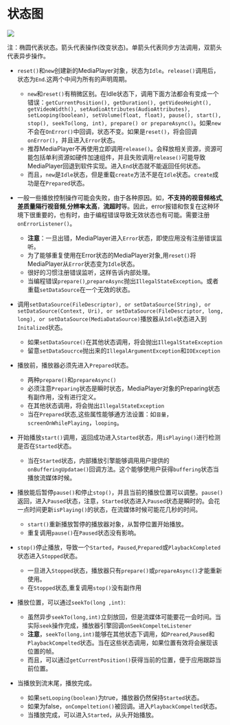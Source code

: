# 状态图

<image src="image/01-01.gif"/>

注：椭圆代表状态。箭头代表操作(改变状态)。单箭头代表同步方法调用，双箭头代表异步操作。

* `reset()`和`new`创建新的MediaPlayer对象，状态为`Idle`。`release()`调用后，状态为`End`.这两个中间为所有的声明周期。
	* `new`和`reset()`有稍微区别。在Idle状态下，调用下面方法都会有变成一个错误：`getCurrentPosition(), getDuration(), getVideoHeight(), getVideoWidth(), setAudioAttributes(AudioAttributes), setLooping(boolean), setVolume(float, float), pause(), start(), stop(), seekTo(long, int), prepare() or prepareAsync()`。如果`new`不会在`OnError()`中回调，状态不变。如果是`reset()`，将会回调`onError()`，并且进入`Error`状态。
	* 推荐MediaPlayer不再使用立即调用`release()`。会释放相关资源，资源可能包括单利资源如硬件加速组件，并且失败调用`release()`可能导致MediaPlayer回退到软件实现。进入`End`状态就不能返回任何状态。
	* 而且，`new`是`Idle`状态，但是重载`create`方法不是在`Idle`状态。`create`成功是在`Prepared`状态。
	
* 一般一些播放控制操作可能会失败，由于各种原因。如，**不支持的视音频格式**,**差质量隔行视音频**,**分辨率太高**，**流超时**等。因此，error报错和恢复在这种环境下很重要的，也有时，由于编程错误导致无效状态也有可能。需要注册`onErrorListener()`。
	* **注意**：一旦出错，MediaPlayer进入`Error`状态，即使应用没有注册错误监听。
	* 为了能够重复使用在Error状态的MediaPlayer对象,用`reset()`将MediaPlayer从`Error`状态变为`Idle`状态。
	* 很好的习惯注册错误监听，这样告诉内部处理。
	* 当编程错误`prepare()`,`prepareAsync`抛出`IllegalStateException`。或者重载`setDataSource`在一个无效的状态。
* 调用`setDataSource(FileDescriptor), or setDataSource(String), or setDataSource(Context, Uri), or setDataSource(FileDescriptor, long, long), or setDataSource(MediaDataSource)`播放器从`Idle`状态进入到`Initalized`状态。
	* 如果`setDataSource()`在其他状态调用，将会抛出`IllegalStateException`
	* 留意`setDataSoucrce`抛出来的`IllegalArgumentException`和`IOException`
* 播放前，播放器必须先进入`Prepared`状态。
	* 两种`prepare()`和`prepareAsync()`
	* 必须注意`Preparing`状态是瞬时状态，MediaPlayer对象的Preparing状态有副作用，没有进行定义。
	* 在其他状态调用，将会抛出`IllegalStateException`
	* 当在`Prepared`状态,这些属性能够通方法设置：如`音量`，`screenOnWhilePlaying`，`looping`。
* 开始播放`start()`调用，返回成功进入`Started`状态，用`isPlaying()`进行检测是否在`Started`状态。
	* 当在`Started`状态，内部播放引擎能够调用用户提供的`onBufferingUpdatae()`回调方法。这个能够使用户获得`buffering`状态当播放流媒体时候。

* 播放能后暂停`pause()`和停止`stop()`，并且当前的播放位置可以调整。`pause()`返回，进入`Paused`状态，注意，`Started`状态进入`Paused`状态是瞬时的。会花一点时间更新`isPlaying()`的状态，在流媒体时候可能花几秒的时间。
	* `start()`重新播放暂停的播放器对象，从暂停位置开始播放。
	* 重复调用`pause()`在`Paused`状态没有影响。

* `stop()`停止播放，导致一个`Started`，`Paused`,`Prepared`或`PlaybackCompleted`状态进入`Stopped`状态。
	* 一旦进入`Stopped`状态，播放器只有`prepare()`或`prepareAsync()`才能重新使用。
	* 在`Stopped`状态,重复调用`stop()`没有副作用

* 播放位置，可以通过`seekTo(long ,int)`:
	* 虽然异步`seekTo(long,int)`立刻放回，但是流媒体可能要花一会时间。当实际`seek`操作完成，播放器引擎回调`onSeekCompelteListener`
	* **注意**，`seekTo(long,int)`能够在其他状态下调用，如`Preared`,`Paused`和`PlaybackCompelted`状态。当在这些状态调用，如果位置有效将会展现该位置的帧。
	* 而且，可以通过`getCurrentPosition()`获得当前的位置，便于应用跟踪当前位置。
	
* 当播放到流末尾，播放完成。
	* 如果`setLooping(boolean)`为true，播放器仍然保持`Started`状态。
	* 如果为false，`onCompeltetion()`被回调。进入`PlaybackCompelted`状态。
	* 当播放完成，可以进入`Started`，从头开始播放。
